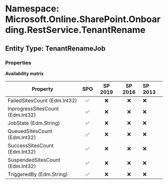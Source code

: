 # Namespace: Microsoft.Online.SharePoint.Onboarding.RestService.TenantRename

## Entity Type: TenantRenameJob

### Properties

**Availability matrix**

Property | SPO | SP 2019 | SP 2016 | SP 2013
----------|:---:|:-------:|:-------:|:-------
FailedSitesCount (Edm.Int32) | ✅ | ❌ | ❌ | ❌
InprogressSitesCount (Edm.Int32) | ✅ | ❌ | ❌ | ❌
JobState (Edm.String) | ✅ | ❌ | ❌ | ❌
QueuedSitesCount (Edm.Int32) | ✅ | ❌ | ❌ | ❌
SuccessSitesCount (Edm.Int32) | ✅ | ❌ | ❌ | ❌
SuspendedSitesCount (Edm.Int32) | ✅ | ❌ | ❌ | ❌
TriggeredBy (Edm.String) | ✅ | ❌ | ❌ | ❌